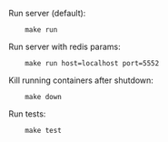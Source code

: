 Run server (default): 
```
    make run
```

Run server with redis params: 
```
    make run host=localhost port=5552
```

Kill running containers after shutdown:
```
    make down
```

Run tests:
```
    make test
```